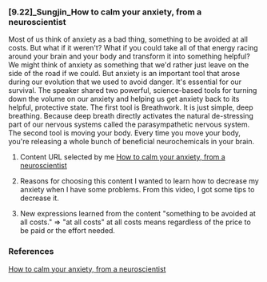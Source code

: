 ### [9.22]_Sungjin_How to calm your anxiety, from a neuroscientist

Most of us think of anxiety as a bad thing, something to be avoided at all costs. But what if it weren't? What if you could take all of that energy racing around your brain and your body and transform it into something helpful? We might think of anxiety as something that we'd rather just leave on the side of the road if we could. But anxiety is an important tool that arose during our evolution that we used to avoid danger. It's essential for our survival. 
The speaker shared two powerful, science-based tools for turning down the volume on our anxiety and helping us get anxiety back to its helpful, protective state. The first tool is Breathwork. It is just simple, deep breathing. Because deep breath directly activates the natural de-stressing part of our nervous systems called the parasympathetic nervous system. The second tool is moving your body. Every time you move your body, you're releasing a whole bunch of beneficial neurochemicals in your brain.

1. Content URL selected by me
[How to calm your anxiety, from a neuroscientist](https://www.ted.com/talks/wendy_suzuki_how_to_calm_your_anxiety_from_a_neuroscientist)

2. Reasons for choosing this content
I wanted to learn how to decrease my anxiety when I have some problems. From this video, I got some tips to decrease it. 

3. New expressions learned from the content
"something to be avoided at all costs." => "at all costs"
at all costs means regardless of the price to be paid or the effort needed.

### References
[How to calm your anxiety, from a neuroscientist](https://www.ted.com/talks/wendy_suzuki_how_to_calm_your_anxiety_from_a_neuroscientist)